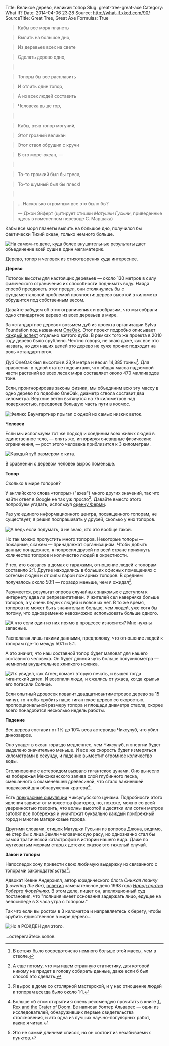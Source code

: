 Title: Великое дерево, великий топор
Slug: great-tree-great-axe
Category: What If?
Date: 2014-04-06 23:28
Source: http://what-if.xkcd.com/90/
SourceTitle: Great Tree, Great Axe
Formulas: True

> Кабы все моря планеты
&nbsp;

> Вылить на большое дно,
&nbsp;

> Из деревьев всех на свете
&nbsp;

> Сделать дерево одно,

>&nbsp;
 
> Топоры бы все расплавить
&nbsp;

> И отлить один топор,
&nbsp;

> А из всех людей составить
&nbsp;

> Человека выше гор,

>&nbsp;

> Кабы, взяв топор могучий,
&nbsp;

> Этот грозный великан
&nbsp;

> Этот ствол обрушил с кручи
&nbsp;

> В это море-океан, —
 
>&nbsp;

> То-то громкий был бы треск,
&nbsp;

> То-то шумный был бы плеск!

>&nbsp;

> ... Насколько огромным все это было бы?
> 
> — Джон Эйферт (цитирует стишки _Матушки Гусыни_, приведенные здесь в измененном переводе С.&nbsp;Маршака)

Кабы все моря планеты вылить на большое дно, получился бы фактически Тихий океан, только немного больше.

![](/uploads/090-great-tree-great-axe/ygg_pacific_ru.png "На самом-то деле, куда более внушительные результаты даст объединение всей суши в один мегаматерик.")

Дерево, топор и человек из стихотворения куда интереснее.

**Дерево**

Потолок высоты для настоящих деревьев — около 130 метров в силу физического ограничения их способности поднимать воду. Найдя способ преодолеть этот предел, они столкнулись бы с фундаментальной проблемой прочности: дерево высотой в километр обрушится под собственным весом.

Давайте забудем об этих ограничениях и вообразим, что мы собрали одно стандартное дерево из всех деревьев в мире.

За «стандартное дерево» возьмем дуб из проекта организации Sylva Foundation под названием [OneOak](http://sylva.org.uk/oneoak/index.php). Этот проект подробно описывает [каждый аспект](http://sylva.org.uk/oneoak/tree_facts.php) отдельно взятого дуба. В рамках того же проекта в 2010 году дерево было срублено. Честно говоря, не знаю даже, как все это назвать, но для наших целей это дерево не хуже прочих подходит на роль «стандартного».

Дуб OneOak был высотой в 23,9 метра и весил 14,385 тонны[^1]. Для сравнения: в одной статье подсчитали, что общая масса надземной части растений во всех лесах мира составляет около 470 миллиардов тонн.

[^1]: В ветвях было сосредоточено немного больше этой массы, чем в стволе.

Если, проигнорировав законы физики, мы объединим всю эту массу в одно дерево по подобию OneOak, диаметр ствола составит два километра. Верхние ветви вытянутся на 75 километров над поверхностью, преодолев большую часть пути в космос.

![](/uploads/090-great-tree-great-axe/ygg_tree_ru.png "Феликс Баумгартнер прыгал с одной из самых низких веток.")

**Человек**

Если мы используем тот же подход и соединим всех живых людей в единственное тело, — опять же, игнорируя очевидные физические ограничения, — рост этого человека приблизится к 3 километрам.

![](/uploads/090-great-tree-great-axe/ygg_human_ru.png "Каждый зуб размером с кита.")

В сравнении с деревом человек вырос поменьше.

**Топор**

Сколько в мире топоров?

У английского слова «топоры» ("axes") много других значений, так что найти ответ в Google не так уж просто[^2]. Давайте вместо этого попробуем угадать, используя [оценку Ферми](http://chtoes.li/page/paint-the-earth).

[^2]: А еще потому, что мы ищем странную статистику, для которой никому не придет в голову собирать данные, даже если б был способ это сделать.

Раз уж единого информационного центра, посвященного топорам, не существует, я решил поспрашивать у друзей, сколько у них топоров.

![](/uploads/090-great-tree-great-axe/ygg_ask_ru.png "А ведь если подумать, я не знаю, кто это вообще такой.")

Но так можно пропустить много топоров. Некоторые топоры — пожарные, скажем — принадлежат организациям. Чтобы добыть данные понадежнее, я попросил друзей по всей стране прикинуть количество топоров и количество людей в окрестности.

У тех, кто оказался в домах с гаражами, отношение людей к топорам составило 2:1. Другие находились в больших офисных помещениях с сотнями людей и от силы парой пожарных топоров. В среднем получалось около 50:1 — гораздо меньше, чем я ожидал[^3].

[^3]: Я вырос в доме со столярной мастерской, и у нас отношение людей к топорам всегда было около 1:1.

Разумеется, результат опроса случайных знакомых с доступом к интернету едва ли репрезентативен. У жителей сел наверняка больше топоров, а у очень бедных людей и вовсе их нет. В то же время, топоров не может быть значительно больше, чем людей, уже хотя бы потому, что одновременно невозможно использовать больше одного.

![](/uploads/090-great-tree-great-axe/ygg_ask2_ru.png "А что если один из них прямо в процессе износится? Мне нужны запасные.")

Располагая лишь такими данными, предположу, что отношение людей к топорам где-то между 50:1 и 5:1.

А это значит, что наш составной топор будет маловат для нашего составного человека. Он будет длиной чуть больше полукилометра — немногим внушительнее хлипкого ножика.

![](/uploads/090-great-tree-great-axe/ygg_axe_ru.png "И я увидел, как Агнец ломает вторую печать, и вышел тогда гигантский дятел. И возопили люди, и сжались от ужаса, когда крылья его погасили Солнце.")

Если опытный дровосек повалит двадцатисантиметровое дерево за 15 минут, то чтобы срубить наше гигантское дерево со скоростью, пропорциональной размеру топора и площади диаметра ствола, скорее всего понадобится несколько недель работы.

**Падение**

Вес дерева составит от 1% до 10% веса астероида Чиксулуб, что убил динозавров.

Оно упадет в океан гораздо медленнее, чем Чиксулуб, и энергии будет выделено значительно меньше. И все же скорость будет измеряться километрами в секунду, и падение выместит огромное количество воды.

Столкновение с астероидом вызвало гигантское цунами. Оно вынесло на побережья Мексиканского залива слой глубинного песка, смешанного с окаменевшей древесиной, что стало важнейшей подсказкой для обнаружения кратера[^4].

[^4]: Больше об этом открытии я очень рекомендую прочитать в книге [T. Rex and the Crater of Doom](http://www.amazon.com/Crater-Doom-Princeton-Science-Library-ebook/dp/B00BMVRBLC/ref=sr_sp-atf_title_1_1?s=books&ie=UTF8&qid=1396542141&sr=1-1&keywords=t+rex+and+the+crater+of+doom). Ее написал Уолтер Альварес — один из исследователей, обнаруживших первые свидетельства столкновения, и это одна из лучших научно-популярных работ, какие я читал.

Есть [прекрасные симуляции](https://www.youtube.com/watch?v=Dcp0JhwNgmE) Чиксулубского цунами. Подробности этого явления зависят от множества факторов, но, похоже, можно со всей уверенностью говорить, что волны высотой в десятки или сотни метров затопят все побережья и уничтожат буквально каждый прибрежный город и многие материковые города.

Другими словами, стишок Матушки Гусыни из вопроса Джона, видимо, не стер бы с лица Земли человеческую расу, но однозначно стал бы самой трагической катастрофой в истории нашего вида. Даже по жутковатым меркам старых детских сказок это тяжелый случай.

**Закон и топоры**

Напоследок хочу привести свою любимую выдержку из связанного с топорами законодательства[^5]:

[^5]: Это не самый _длинный_ список, но он состоит из незабываемых пунктов.

Адвокат Кевин Андерхилл, автор юридического блога _Снижая планку_ (_Lowering the Bar_), [осветил](http://kevinunderhill.typepad.com/lowering_the_bar/case-law-hall-of-fame.html) замечательное дело 1998 года [_Народ против Роберта Форейника_](http://kevinunderhill.typepad.com/Documents/Opinions/People_v_Foranyic.pdf). В этом деле, пишет он, апелляционный суд постановил, что "полиция имеет основания задержать лицо, едущее на велосипеде в 3 часа утра с топором."

Так что если вы ростом  в 3 километра и направляетесь к берегу, чтобы срубить единственное в мире дерево...

![](/uploads/090-great-tree-great-axe/ygg_bike_ru.png "Но я РОЖДЕН для этого.")

...остерегайтесь копов.
